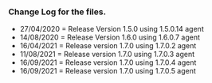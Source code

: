 ### Change Log for the files.

- 27/04/2020 = Release Version 1.5.0 using 1.5.0.14 agent
- 14/08/2020 = Release Version 1.6.0 using 1.6.0.7 agent
- 16/04/2021 = Release version 1.7.0 using 1.7.0.2 agent
- 11/08/2021 = Release version 1.7.0 using 1.7.0.3 agent
- 16/09/2021 = Release version 1.7.0 using 1.7.0.4 agent
- 16/09/2021 = Release version 1.7.0 using 1.7.0.5 agent
